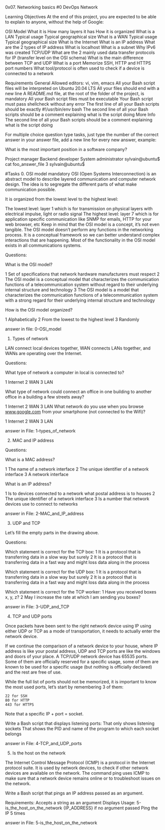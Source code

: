 0x07. Networking basics #0
DevOps
Network

Learning Objectives
At the end of this project, you are expected to be able to explain to anyone, without the help of Google:

OSI Model
What it is
How many layers it has
How it is organized
What is a LAN
Typical usage
Typical geographical size
What is a WAN
Typical usage
Typical geographical size
What is the Internet
What is an IP address
What are the 2 types of IP address
What is localhost
What is a subnet
Why IPv6 was created
TCP/UDP
What are the 2 mainly used data transfer protocols for IP (transfer level on the OSI schema)
What is the main difference between TCP and UDP
What is a port
Memorize SSH, HTTP and HTTPS port numbers
What tool/protocol is often used to check if a device is connected to a network

Requirements
General
Allowed editors: vi, vim, emacs
All your Bash script files will be interpreted on Ubuntu 20.04 LTS
All your files should end with a new line
A README.md file, at the root of the folder of the project, is mandatory
All your Bash script files must be executable
Your Bash script must pass shellcheck without any error
The first line of all your Bash scripts should be exactly #!/usr/bin/env bash
The second line of all your Bash scripts should be a comment explaining what is the script doing
More Info
The second line of all your Bash scripts should be a comment explaining what is the script doing

For multiple choice question type tasks, just type the number of the correct answer in your answer file, add a new line for every new answer, example:

What is the most important position in a software company?

Project manager
Backend developer
System administrator
sylvain@ubuntu$ cat foo_answer_file
3
sylvain@ubuntu$

#Tasks
0. OSI model
mandatory
OSI (Open Systems Interconnection) is an abstract model to describe layered communication and computer network design. The idea is to segregate the different parts of what make communication possible.

It is organized from the lowest level to the highest level:

The lowest level: layer 1 which is for transmission on physical layers with electrical impulse, light or radio signal
The highest level: layer 7 which is for application specific communication like SNMP for emails, HTTP for your web browser, etc
Keep in mind that the OSI model is a concept, it’s not even tangible. The OSI model doesn’t perform any functions in the networking process. It is a conceptual framework so we can better understand complex interactions that are happening. Most of the functionality in the OSI model exists in all communications systems.

Questions:

What is the OSI model?

1 Set of specifications that network hardware manufacturers must respect
2 The OSI model is a conceptual model that characterizes the communication functions of a telecommunication system without regard to their underlying internal structure and technology
3 The OSI model is a model that characterizes the communication functions of a telecommunication system with a strong regard for their underlying internal structure and technology

How is the OSI model organized?

1 Alphabetically
2 From the lowest to the highest level
3 Randomly

answer in file: 0-OSI_model

1. Types of network

LAN connect local devices together, WAN connects LANs together, and WANs are operating over the Internet.

Questions:

What type of network a computer in local is connected to?

1 Internet
2 WAN
3 LAN

What type of network could connect an office in one building to another office in a building a few streets away?

1 Internet
2 WAN
3 LAN
What network do you use when you browse www.google.com from your smartphone (not connected to the Wifi)?

1 Internet
2 WAN
3 LAN

answer in File: 1-types_of_network

2. MAC and IP address

Questions:

What is a MAC address?

1 The name of a network interface
2 The unique identifier of a network interface
3 A network interface

What is an IP address?

1 Is to devices connected to a network what postal address is to houses
2 The unique identifier of a network interface
3 Is a number that network devices use to connect to networks

answer in File: 2-MAC_and_IP_address

3. UDP and TCP

Let’s fill the empty parts in the drawing above.

Questions:

Which statement is correct for the TCP box:
	1 It is a protocol that is transferring data in a slow way but surely
	2 It is a protocol that is transferring data in a fast way and might loss data along in the process

Which statement is correct for the UDP box:
	1 It is a protocol that is transferring data in a slow way but surely
	2 It is a protocol that is transferring data in a fast way and might loss data along in the process

Which statement is correct for the TCP worker:
	1 Have you received boxes x, y, z?
	2 May I increase the rate at which I am sending you boxes?

answer in File: 3-UDP_and_TCP

4. TCP and UDP ports

Once packets have been sent to the right network device using IP using either UDP or TCP as a mode of transportation, it needs to actually enter the network device.

If we continue the comparison of a network device to your house, where IP address is like your postal address, UDP and TCP ports are like the windows and doors of your place. A TCP/UDP network device has 65535 ports. Some of them are officially reserved for a specific usage, some of them are known to be used for a specific usage (but nothing is officially declared) and the rest are free of use.

While the full list of ports should not be memorized, it is important to know the most used ports, let’s start by remembering 3 of them:

	22 for SSH
	80 for HTTP
	443 for HTTPS
Note that a specific IP + port = socket.

Write a Bash script that displays listening ports:
	That only shows listening sockets
	That shows the PID and name of the program to which each socket belongs

answer in File: 4-TCP_and_UDP_ports

5. Is the host on the network

The Internet Control Message Protocol (ICMP) is a protocol in the Internet protocol suite. It is used by network devices, to check if other network devices are available on the network. The command ping uses ICMP to make sure that a network device remains online or to troubleshoot issues on the network.

Write a Bash script that pings an IP address passed as an argument.

Requirements:
	Accepts a string as an argument
	Displays Usage: 5-is_the_host_on_the_network {IP_ADDRESS} if no argument passed
	Ping the IP 5 times

answer in File: 5-is_the_host_on_the_network
